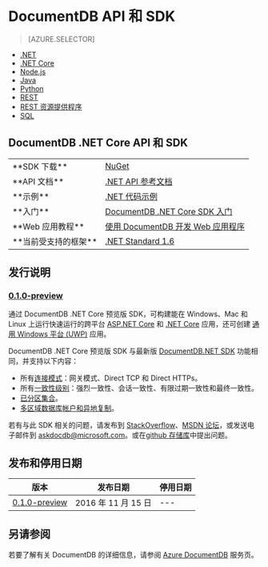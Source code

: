 <properties
    pageTitle="DocumentDB .NET Core API 和 SDK | Azure"
    description="了解有关 .NET Core API 和 SDK 的全部信息，包括发布日期、停用日期和 DocumentDB.NET Core SDK 各版本之间的更改。"
    services="documentdb"
    documentationcenter=".net"
    author="rnagpal"
    manager="jhubbard"
    editor="cgronlun" />  

<tags
    ms.assetid="f899b314-26ac-4ddb-86b2-bfdf05c2abf2"
    ms.service="documentdb"
    ms.workload="data-services"
    ms.tgt_pltfrm="na"
    ms.devlang="dotnet"
    ms.topic="article"
    ms.date="11/16/2016"
    wacn.date="12/20/2016"
    ms.author="rnagpal" />

# DocumentDB API 和 SDK
>[AZURE.SELECTOR]
- [.NET](/documentation/articles/documentdb-sdk-dotnet/)
- [.NET Core](/documentation/articles/documentdb-sdk-dotnet-core/)
- [Node.js](/documentation/articles/documentdb-sdk-node/)
- [Java](/documentation/articles/documentdb-sdk-java/)
- [Python](/documentation/articles/documentdb-sdk-python/)
- [REST](https://docs.microsoft.com/zh-cn/rest/api/documentdb/)
- [REST 资源提供程序](https://docs.microsoft.com/rest/api/documentdbresourceprovider/)
- [SQL](https://msdn.microsoft.com/zh-cn/library/azure/dn782250.aspx)

## DocumentDB .NET Core API 和 SDK
<table>  


<tr><td>**SDK 下载**</td><td><a href="https://www.nuget.org/packages/Microsoft.Azure.DocumentDB.Core/">NuGet</a></td></tr>

<tr><td>**API 文档**</td><td><a href="https://msdn.microsoft.com/zh-cn/library/azure/dn948556.aspx">.NET API 参考文档</a></td></tr>

<tr><td>**示例**</td><td><a href="/documentation/articles/documentdb-dotnet-samples/">.NET 代码示例</a></td></tr>

<tr><td>**入门**</td><td><a href="/documentation/articles/documentdb-dotnetcore-get-started/">DocumentDB .NET Core SDK 入门</a></td></tr>

<tr><td>**Web 应用教程**</td><td><a href="/documentation/articles/documentdb-dotnet-application/">使用 DocumentDB 开发 Web 应用程序</a></td></tr>

<tr><td>**当前受支持的框架**</td><td><a href="https://www.nuget.org/packages/NETStandard.Library">.NET Standard 1.6</a></td></tr>
</table>

## 发行说明

### <a name="0.1.0-preview"/>[0\.1.0-preview](https://www.nuget.org/packages/Microsoft.Azure.DocumentDB.Core/0.1.0-preview)

通过 DocumentDB .NET Core 预览版 SDK，可构建能在 Windows、Mac 和 Linux 上运行快速运行的跨平台 [ASP.NET Core](https://www.asp.net/core) 和 [.NET Core](https://www.microsoft.com/net/core#windows) 应用，还可创建 [通用 Windows 平台 (UWP)](https://www.visualstudio.com/vs/universal-windows-platform/) 应用。

DocumentDB .NET Core 预览版 SDK 与最新版 [DocumentDB.NET SDK](/documentation/articles/documentdb-sdk-dotnet/) 功能相同，并支持以下内容：
- 所有[连接模式](/documentation/articles/documentdb-performance-tips/#networking/)：网关模式、Direct TCP 和 Direct HTTPs。
- 所有[一致性级别](/documentation/articles/documentdb-consistency-levels/)：强烈一致性、会话一致性、有限过期一致性和最终一致性。
- [已分区集合](/documentation/articles/documentdb-partition-data/)。
- [多区域数据库帐户和异地复制](/documentation/articles/documentdb-distribute-data-globally/)。

若有与此 SDK 相关的问题，请发布到 [StackOverflow](http://stackoverflow.com/questions/tagged/azure-documentdb)、[MSDN 论坛](http://go.microsoft.com/fwlink/?LinkId=631655)，或发送电子邮件到 [askdocdb@microsoft.com](mailto:askdocdb@microsoft.com)。或在[github 存储库](https://github.com/Azure/azure-documentdb-dotnet/issues)中提出问题。

## 发布和停用日期

| 版本 | 发布日期 | 停用日期 |
| --- | --- | --- |
| [0\.1.0-preview](#0.1.0-preview) |2016 年 11 月 15 日|--- |

## 另请参阅
若要了解有关 DocumentDB 的详细信息，请参阅 [Azure DocumentDB](/home/features/documentdb/) 服务页。

<!---HONumber=Mooncake_1212_2016-->

